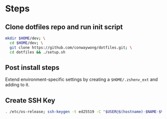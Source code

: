 # Steps

## Clone dotfiles repo and run init script

```bash
mkdir $HOME/dev; \
  cd $HOME/dev; \
  git clone https://github.com/conwaywong/dotfiles.git; \
  cd dotfiles && ./setup.sh
```

## Post install steps

Extend environment-specific settings by creating a `$HOME/.zshenv_ext` and
adding to it.

## Create SSH Key

```bash
. /etc/os-release; ssh-keygen -t ed25519 -C "$USER@$(hostname)-$NAME-$VERSION_ID"
```
